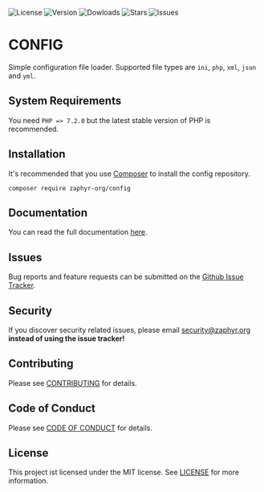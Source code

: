 ![License](https://img.shields.io/github/license/zaphyr-org/config?style=for-the-badge)
![Version](https://img.shields.io/packagist/v/zaphyr-org/config?style=for-the-badge)
![Dowloads](https://img.shields.io/packagist/dt/zaphyr-org/config?style=for-the-badge)
![Stars](https://img.shields.io/github/stars/zaphyr-org/config?style=for-the-badge)
![Issues](https://img.shields.io/github/issues/zaphyr-org/config?style=for-the-badge)

# CONFIG

Simple configuration file loader. Supported file types are `ini`, `php`, `xml`, `json` and `yml`.

## System Requirements

You need `PHP => 7.2.0` but the latest stable version of PHP is recommended.

## Installation

It's recommended that you use [Composer](https://getcomposer.org/) to install the config repository.

```console
composer require zaphyr-org/config
```

## Documentation

You can read the full documentation [here](docs/index.md).

## Issues

Bug reports and feature requests can be submitted on the [Github Issue Tracker](https://github.com/zaphyr-org/config/issues).

## Security

If you discover security related issues, please email security@zaphyr.org **instead of using
the issue tracker!**

## Contributing

Please see [CONTRIBUTING](CONTRIBUTING.md) for details.

## Code of Conduct

Please see [CODE OF CONDUCT](CODE_OF_CONDUCT.md) for details.

## License

This project ist licensed under the MIT license. See [LICENSE](LICENSE.md) for more information.

